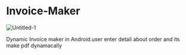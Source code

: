 # Invoice-Maker
![Untitled-1](https://user-images.githubusercontent.com/90522515/180595887-b7200056-fae6-4966-8329-99499e053793.jpg)

Dynamic Invoice maker in Android.user enter detail about order and its make pdf dynamacally
